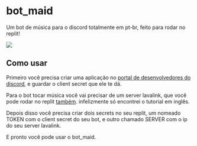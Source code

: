 # bot_maid
Um bot de música para o discord totalmente em pt-br, feito para rodar no replit!

[<img src="https://user-images.githubusercontent.com/84486266/218722186-ed5de4c1-9b55-4055-a1b8-b9764c04a6cb.png">](https://replit.com/github/lucastso10/bot-maid)

## Como usar

Primeiro você precisa criar uma aplicação no [portal de desenvolvedores do discord](https://discord.com/login?redirect_to=%2Fdevelopers%2Fapplications), e guardar o client secret que ele te dá.

Para o bot tocar música você vai precisar de um server lavalink, que você pode rodar no replit [também](https://github.com/DarrenOfficial/lavalink-replit). infelizmente só encontrei o tutorial em inglês.

Depois disso você precisa criar dois secrets no seu replit, um nomeado TOKEN com o client secret do seu bot, e outro chamado SERVER com o ip do seu server lavalink.

E pronto você pode usar o bot_maid.